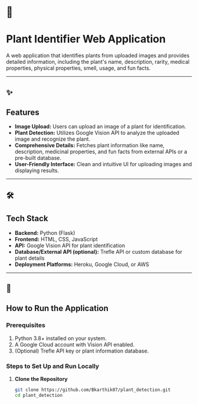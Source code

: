 # 🌿 <h1>Plant Identifier Web Application</h1>

A web application that identifies plants from uploaded images and provides detailed information, including the plant's name, description, rarity, medical properties, physical properties, smell, usage, and fun facts.

---

## ✨ <h2>Features</h2>

<ul>
  <li><b>Image Upload:</b> Users can upload an image of a plant for identification.</li>
  <li><b>Plant Detection:</b> Utilizes Google Vision API to analyze the uploaded image and recognize the plant.</li>
  <li><b>Comprehensive Details:</b> Fetches plant information like name, description, medicinal properties, and fun facts from external APIs or a pre-built database.</li>
  <li><b>User-Friendly Interface:</b> Clean and intuitive UI for uploading images and displaying results.</li>
</ul>

---

## 🛠️ <h2>Tech Stack</h2>

<ul>
  <li><b>Backend:</b> Python (Flask)</li>
  <li><b>Frontend:</b> HTML, CSS, JavaScript</li>
  <li><b>API:</b> Google Vision API for plant identification</li>
  <li><b>Database/External API (optional):</b> Trefle API or custom database for plant details</li>
  <li><b>Deployment Platforms:</b> Heroku, Google Cloud, or AWS</li>
</ul>

---

## 🚀 <h2>How to Run the Application</h2>

### <h3>Prerequisites</h3>
<ol>
  <li>Python 3.8+ installed on your system.</li>
  <li>A Google Cloud account with Vision API enabled.</li>
  <li>(Optional) Trefle API key or plant information database.</li>
</ol>

### <h3>Steps to Set Up and Run Locally</h3>

1. **Clone the Repository**  
   ```bash
   git clone https://github.com/Bkarthik07/plant_detection.git
   cd plant_detection
